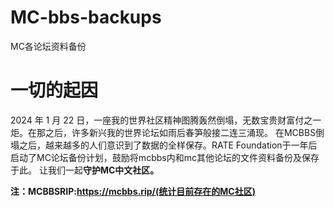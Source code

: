 # MC-bbs-backups
MC各论坛资料备份

# 一切的起因
2024 年 1 月 22 日，一座我的世界社区精神图腾轰然倒塌，无数宝贵财富付之一炬。在那之后，许多新兴我的世界论坛如雨后春笋般接二连三涌现。
在MCBBS倒塌之后，越来越多的人们意识到了数据的全样保存。RATE Foundation于一年后启动了MC论坛备份计划，鼓励将mcbbs内和mc其他论坛的文件资料备份及保存于此。
让我们一起<b>守护MC中文社区<b>。

注：MCBBSRIP:https://mcbbs.rip/(统计目前存在的MC社区)
